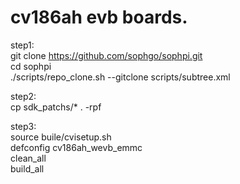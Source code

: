 # cv186ah evb boards.

step1:  
git clone https://github.com/sophgo/sophpi.git  
cd sophpi  
./scripts/repo_clone.sh --gitclone scripts/subtree.xml  

step2:  
cp sdk_patchs/* . -rpf  

step3:  
source buile/cvisetup.sh  
defconfig cv186ah_wevb_emmc  
clean_all  
build_all  



